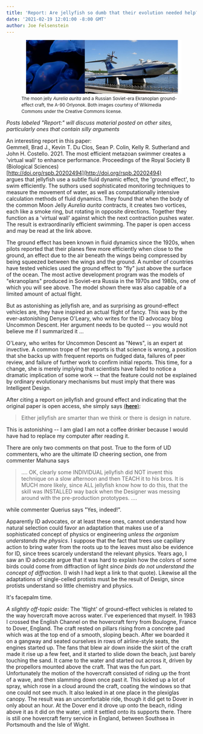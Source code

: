 ```yaml
---
title: 'Report: Are jellyfish so dumb that their evolution needed help?'
date: '2021-02-19 12:01:00 -8:00 GMT'
author: Joe Felsenstein
---
```


<figure>
<img src="/uploads/2021/AureliaEkranoplan.jpg">
<figcaption><small>The moon jelly <em>Aurelia aurita</em> and a Russian Soviet-era Ekranoplan ground-effect craft, the A-90 Orlyonok.  Both images courtesy of Wikimedia Commons under the Creative Commons license.</small></figcaption>
</figure>

<em>Posts labeled "Report:" will discuss material posted on other sites, particularly ones that contain silly arguments</em>

An interesting report in this paper:<br/>
Gemmell, Brad J., Kevin T. Du Clos, Sean P. Colin, Kelly R. Sutherland and John H. Costello.  2021. The most efficient metazoan swimmer creates a 'virtual wall' to enhance performance.  Proceedings of the Royal Society B (Biological Sciences)  
[http://doi.org/rspb.20202494](http://doi.org/rspb.20202494)<br/>
argues that jellyfish use a subtle fluid dynamic effect, the 'ground effect', to swim efficiently.  The suthors used sophisticated monitoring techniques to measure the movement of water, as well as computationally intensive calculation methods of fluid dynamics.  They found that when the body of the common Moon Jelly <em>Aurelia aurita</em> contracts, it creates two vortices, each like a smoke ring, but rotating in opposite directions.  Together they function as a 'virtual wall' against which the next contraction pushes water.  The result is extraordinarily efficient swimming.  The paper is open access and may be read at the link above.

The ground effect has been known in fluid dynamics since the 1920s, when pilots reported that their planes flew more efficiently when close to the ground, an effect due to the air beneath the wings being compressed by being squeezed between the wings and the ground.  A number of countries have tested vehicles used the ground effect to "fly" just above the surface of the ocean.  The most active development program was the models of "ekranoplans" produced in Soviet-era Russia in the 1970s and 1980s, one of which you will see above.  The model shown there was also capable of a limited amount of actual flight.

But as astonishing as jellyfish are, and as surprising as ground-effect vehicles are,
they have inspired an actual flight of fancy.  This was by the ever-astonishing
Denyse O'Leary, who writes for the ID advocacy blog Uncommon Descent.  Her
argument needs to be quoted -- you would not believe me if I summarized it ...

<!--more-->

O'Leary, who writes for Uncommon Descent as "News", is an expert at invective.  A common trope of her reports is that science is wrong, a position that she backs up with frequent reports on fudged data, failures of peer review, and failure of further work to confirm initial reports.  This time, for a change, she is merely implying that scientists have failed to notice a dramatic implication of some work -- that the feature could not be explained by ordinary evolutionary mechanisms but must imply that there was Intelligent Design.

After citing a report on jellyfish and ground effect and indicating that the original paper is open access, she simply says <a href="https://uncommondescent.com/intelligent-design/jellyfish-enhance-their-skills-by-building-a-virtual-wall/">(<strong>here</strong>)</a>:

<blockquote>
Either jellyfish are smarter than we think or there is design in nature.
</blockquote>


This is astonishing -- I am glad I am not a coffee drinker because I would have had to replace my computer after reading it.  


There are only two comments on that post.  True to the form of UD commenters, who are the ultimate ID cheering section, one from commenter Mahuna says

<blockquote> ....
OK, clearly some INDIVIDUAL jellyfish did NOT invent this technique on a slow afternoon and then TEACH it to his bros. It is MUCH more likely, since ALL jellyfish know how to do this, that the skill was INSTALLED way back when the Designer was messing around with the pre-production prototypes. ....
</blockquote>

while commenter Querius says "Yes, indeed!".

Apparently ID advocates, or at least these ones, cannot understand how natural selection could favor an adaptation that makes use of a sophisticated concept of physics or engineering *unless the organism understands the physics*.  I suppose that the fact that trees use capillary action to bring water from the roots up to the leaves must also be evidence for ID, since trees scarcely understand the relevant physics.  Years ago, I saw an ID advocate argue that it was hard to explain how the colors of some birds could come from diffraction of light *since birds do not understand the concept of diffraction*.  (I wish I had kept a link to that quote).  Likewise all the adaptations of single-celled protists must be the result of Design, since protists understand so little chemistry and physics.

It's facepalm time.


<em>A slightly off-topic aside:</em> The 'flight' of ground-effect vehicles is related to the way hovercraft move across water.  I've experienced that myself.  In 1983 I crossed the English Channel on the hovercraft ferry from Boulogne, France to Dover, England.  The craft rested on pillars rising from a concrete pad which was at the top end of a smooth, sloping beach.  After we boarded it on a gangway and seated ourselves in rows of airline-style seats, the engines started up.  The fans that blew air down inside the skirt of the craft made it rise up a few feet, and it started to slide down the beach, just barely touching the sand.  It came to the water and started out across it, driven by the propellors mounted above the craft.  That was the fun part.  Unfortunately the motion of the hovercraft consisted of riding up the front of a wave, and then slamming down once past it.  This kicked up a lot of spray, which rose in a cloud around the craft, coating the windows so that one could not see much.  It also leaked in at one place in the plexiglas canopy.  The result was an uncomfortable ride, though it did get to Dover in only about an hour.  At the Dover end it drove up onto the beach, riding above it as it did on the water, until it settled onto its supports there.  There is still one hovercraft ferry service in England, between Southsea in Portsmouth and the Isle of Wight.
